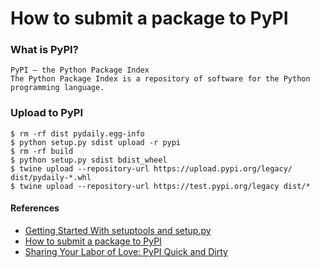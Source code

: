 How to submit a package to PyPI
========

### What is PyPI?
```
PyPI — the Python Package Index
The Python Package Index is a repository of software for the Python programming language.
```

### Upload to PyPI
```
$ rm -rf dist pydaily.egg-info
$ python setup.py sdist upload -r pypi
$ rm -rf build
$ python setup.py sdist bdist_wheel
$ twine upload --repository-url https://upload.pypi.org/legacy/ dist/pydaily-*.whl
$ twine upload --repository-url https://test.pypi.org/legacy dist/*
```

#### References
* [Getting Started With setuptools and setup.py](https://pythonhosted.org/an_example_pypi_project/setuptools.html)
* [How to submit a package to PyPI](http://peterdowns.com/posts/first-time-with-pypi.html)
* [Sharing Your Labor of Love: PyPI Quick and Dirty](https://hynek.me/articles/sharing-your-labor-of-love-pypi-quick-and-dirty)
